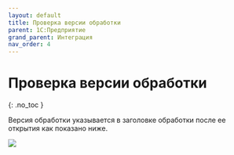 ```yaml
---
layout: default
title: Проверка версии обработки
parent: 1С:Предприятие
grand_parent: Интеграция
nav_order: 4
---
```


# Проверка версии обработки
{: .no_toc }

Версия обработки указывается в заголовке обработки после ее открытия как показано ниже.

![](../../images/1c_processing_version.png)
